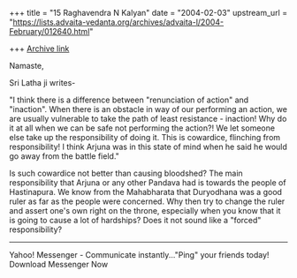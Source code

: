 +++
title = "15 Raghavendra N Kalyan"
date = "2004-02-03"
upstream_url = "https://lists.advaita-vedanta.org/archives/advaita-l/2004-February/012640.html"

+++
[Archive link](https://lists.advaita-vedanta.org/archives/advaita-l/2004-February/012640.html)

Namaste,

Sri Latha ji writes-

"I think there is a difference between "renunciation of action" and 
"inaction". When there is an obstacle in way of our performing an action, 
we are usually vulnerable to take the path of least resistance - 
inaction! Why do it at all when we can be safe not performing the action?! We 
let someone else take up the responsibility of doing it. This is 
cowardice, flinching from responsibility! I think Arjuna was in this state of mind when he said he would go away from the battle field."

Is such cowardice not better than causing bloodshed? The main responsibility that Arjuna or any other Pandava had is towards the people of Hastinapura.  We know from the Mahabharata that Duryodhana was a good ruler as far as the people were concerned. Why then try to change the ruler and assert one's own right on the throne, especially when you know that it is going to cause a lot of hardships? Does it not sound like a "forced" responsibility?


---------------------------------
  Yahoo! Messenger - Communicate instantly..."Ping" your friends today! Download Messenger Now


